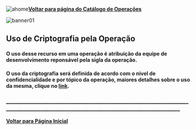 ![ahome](Catalogo_de_Operacoes/imagens/Voltar_ahome.png)[**Voltar para página do Catálogo de Operações**](https://fontes.intranet.bb.com.br/ctl/publico/atendimento/-/blob/master/Catalogo_de_Operacoes/Catalogo_de_Opderacoes.md)

![banner01](/Catalogo_de_Operacoes/imagens/Catalogo_de_Operacoes_-_uso_de_criptografia.png)

## **Uso de Criptografia pela Operação**    


#### O uso desse recurso em uma operação é atribuição da equipe de desenvolvimento reponsável pela sigla da operação.  
#### O uso da criptografia será definida de acordo com o nível de confidencialidade e por tópico da operação, maiores detalhes sobre o uso da mesma, clique no [**link**](https://fontes.intranet.bb.com.br/ctl/publico/atendimento/-/blob/master/Catalogo_de_Operacoes/AS_Operacao_Classificacao_Informacao_Topico.md). 

### _____________________________________________________________________________________________________________________________
<b> <a href=https://fontes.intranet.bb.com.br/ctl/publico/atendimento/-/blob/master/README.md> Voltar para Página Inicial</b> </a>
